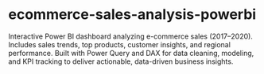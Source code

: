 # ecommerce-sales-analysis-powerbi
Interactive Power BI dashboard analyzing e-commerce sales (2017–2020). Includes sales trends, top products, customer insights, and regional performance. Built with Power Query and DAX for data cleaning, modeling, and KPI tracking to deliver actionable, data-driven business insights.
